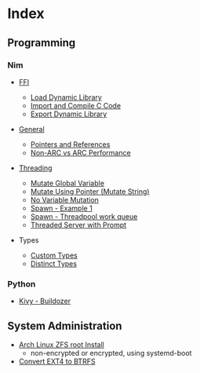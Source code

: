 # Index

## Programming

### Nim
  - [FFI](Programming/Nim/FFI/README.md)
    - [Load Dynamic Library](Programming/Nim/FFI/dynLib.nim)
    - [Import and Compile C Code](Programming/Nim/FFI/importc.nim)
    - [Export Dynamic Library](Programming/Nim/FFI/exportc.nim)
  - [General](Programming/Nim/General/README.md)
    - [Pointers and References](Programming/Nim/General/pointersAndReferences.nim)
    - [Non-ARC vs ARC Performance](Programming/Nim/General/README.md#results-of-performance-comparison)
  - [Threading](Programming/Nim/Threading/README.md)
    - [Mutate Global Variable](Programming/Nim/Threading/threadingMutateGlobal.nim)
    - [Mutate Using Pointer (Mutate String)](Programming/Nim/Threading/threadingMutatePointer.nim)
    - [No Variable Mutation](Programming/Nim/Threading/threadingNoMutate.nim)
    - [Spawn - Example 1](Programming/Nim/Threading/spawnExample1.nim)
    - [Spawn - Threadpool work queue](Programming/Nim/Threading/threadpoolWorkQueue.nim)
    - [Threaded Server with Prompt](Programming/Nim/Threading/threadedServerWithPrompt.nim)
  
  - Types
    - [Custom Types](Programming/Nim/CustomTypes/customTypes.nim)
    - [Distinct Types](Programming/Nim/DistinctTypes/distinctTypes.nim)

### Python
  - [Kivy - Buildozer](Programming/Python/Kivy/Buildozer-on-Arch.md)

## System Administration
  - [Arch Linux ZFS root Install](SystemAdministration/Arch-ZFS-Root.md)
    - non-encrypted or encrypted, using systemd-boot
  - [Convert EXT4 to BTRFS](SystemAdministration/Convert-EXT4-to-BTRFS.md)
